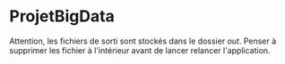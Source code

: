 # ProjetBigData

Attention, les fichiers de sorti sont stockés dans le dossier <i>out</i>.
Penser à supprimer les fichier à l'intérieur avant de lancer relancer l'application.
